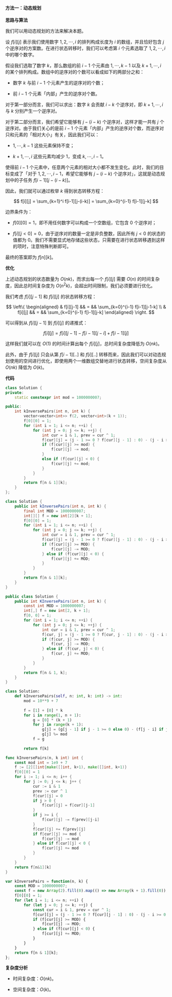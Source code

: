 #### 方法一：动态规划

**思路与算法**

我们可以用动态规划的方法来解决本题。

设 $f[i][j]$ 表示我们使用数字 $1, 2, \cdots, i$ 的排列构成长度为 $i$ 的数组，并且恰好包含 $j$ 个逆序对的方案数。在进行状态转移时，我们可以考虑第 $i$ 个元素选取了 $1, 2, \cdots, i$ 中的哪个数字。

假设我们选取了数字 $k$，那么数组的前 $i-1$ 个元素由 $1, \cdots, k-1$ 以及 $k+1, \cdots, i$ 的某个排列构成。数组中的逆序对的个数可以看成如下的两部分之和：

- 数字 $k$ 与前 $i-1$ 个元素产生的逆序对的个数；

- 前 $i-1$ 个元素「内部」产生的逆序对个数。

对于第一部分而言，我们可以求出：数字 $k$ 会贡献 $i-k$ 个逆序对，即 $k+1, \cdots, i$ 与 $k$ 分别产生一个逆序对。

对于第二部分而言，我们希望它能够有 $j - (i-k)$ 个逆序对，这样才能一共有 $j$ 个逆序对。由于我们关心的是前 $i-1$ 个元素「内部」产生的逆序对个数，而逆序对只和元素的「相对大小」有关，因此我们可以：

- $1, \cdots, k-1$ 这些元素保持不变；

- $k+1, \cdots, i$ 这些元素均减少 $1$，变成 $k, \cdots, i-1$。

使得前 $i-1$ 个元素中，任意两个元素的相对大小都不发生变化。此时，我们的目标变成了「对于 $1, 2, \cdots, i-1$，希望它能够有 $j-(i-k)$ 个逆序对」，这就是动态规划中的子任务 $f[i-1][j-(i-k)]$。

因此，我们就可以通过枚举 $k$ 得到状态转移方程：

$$
f[i][j] = \sum_{k=1}^i f[i-1][j-(i-k)] = \sum_{k=0}^{i-1} f[i-1][j-k]
$$

边界条件为：

- $f[0][0] = 1$，即不用任何数字可以构成一个空数组，它包含 $0$ 个逆序对；

- $f[i][j < 0] = 0$，由于逆序对的数量一定是非负整数，因此所有 $j < 0$ 的状态的值都为 $0$。我们不需要显式地存储这些状态，只需要在进行状态转移遇到这样的项时，注意特殊判断即可。

最终的答案即为 $f[n][k]$。

**优化**

上述动态规划的状态数量为 $O(nk)$，而求出每一个 $f[i][j]$ 需要 $O(n)$ 的时间复杂度，因此总时间复杂度为 $O(n^2k)$，会超出时间限制，我们必须要进行优化。

我们考虑 $f[i][j-1]$ 和 $f[i][j]$ 的状态转移方程：

$$
\left\{
\begin{aligned}
    & f[i][j-1] && = && \sum_{k=0}^{i-1} f[i-1][j-1-k] \\
    & f[i][j] && = && \sum_{k=0}^{i-1} f[i-1][j-k]
\end{aligned}
\right.
$$

可以得到从 $f[i][j-1]$ 到 $f[i][j]$ 的递推式：

$$
f[i][j] = f[i][j-1] - f[i-1][j-i] + f[i-1][j]
$$

这样我们就可以在 $O(1)$ 的时间计算出每个 $f[i][j]$，总时间复杂度降低为 $O(nk)$。

此外，由于 $f[i][j]$ 只会从第 $f[i-1][..]$ 和 $f[i][..]$ 转移而来，因此我们可以对动态规划使用的空间进行优化，即使用两个一维数组交替地进行状态转移，空间复杂度从 $O(nk)$ 降低为 $O(k)$。

**代码**

```C++ [sol1-C++]
class Solution {
private:
    static constexpr int mod = 1000000007;

public:
    int kInversePairs(int n, int k) {
        vector<vector<int>> f(2, vector<int>(k + 1));
        f[0][0] = 1;
        for (int i = 1; i <= n; ++i) {
            for (int j = 0; j <= k; ++j) {
                int cur = i & 1, prev = cur ^ 1;
                f[cur][j] = (j - 1 >= 0 ? f[cur][j - 1] : 0) - (j - i >= 0 ? f[prev][j - i] : 0) + f[prev][j];
                if (f[cur][j] >= mod) {
                    f[cur][j] -= mod;
                }
                else if (f[cur][j] < 0) {
                    f[cur][j] += mod;
                }
            }
        }
        return f[n & 1][k];
    }
};
```

```Java [sol1-Java]
class Solution {
    public int kInversePairs(int n, int k) {
        final int MOD = 1000000007;
        int[][] f = new int[2][k + 1];
        f[0][0] = 1;
        for (int i = 1; i <= n; ++i) {
            for (int j = 0; j <= k; ++j) {
                int cur = i & 1, prev = cur ^ 1;
                f[cur][j] = (j - 1 >= 0 ? f[cur][j - 1] : 0) - (j - i >= 0 ? f[prev][j - i] : 0) + f[prev][j];
                if (f[cur][j] >= MOD) {
                    f[cur][j] -= MOD;
                } else if (f[cur][j] < 0) {
                    f[cur][j] += MOD;
                }
            }
        }
        return f[n & 1][k];
    }
}
```

```C# [sol1-C#]
public class Solution {
    public int KInversePairs(int n, int k) {
        const int MOD = 1000000007;
        int[,] f = new int[2, k + 1];
        f[0, 0] = 1;
        for (int i = 1; i <= n; ++i) {
            for (int j = 0; j <= k; ++j) {
                int cur = i & 1, prev = cur ^ 1;
                f[cur, j] = (j - 1 >= 0 ? f[cur, j - 1] : 0) - (j - i >= 0 ? f[prev, j - i] : 0) + f[prev, j];
                if (f[cur, j] >= MOD) {
                    f[cur, j] -= MOD;
                } else if (f[cur, j] < 0) {
                    f[cur, j] += MOD;
                }
            }
        }
        return f[n & 1, k];
    }
}
```

```Python [sol1-Python3]
class Solution:
    def kInversePairs(self, n: int, k: int) -> int:
        mod = 10**9 + 7
        
        f = [1] + [0] * k
        for i in range(1, n + 1):
            g = [0] * (k + 1)
            for j in range(k + 1):
                g[j] = (g[j - 1] if j - 1 >= 0 else 0) - (f[j - i] if j - i >= 0 else 0) + f[j]
                g[j] %= mod
            f = g
        
        return f[k]
```

```go [sol1-Golang]
func kInversePairs(n, k int) int {
    const mod int = 1e9 + 7
    f := [2][]int{make([]int, k+1), make([]int, k+1)}
    f[0][0] = 1
    for i := 1; i <= n; i++ {
        for j := 0; j <= k; j++ {
            cur := i & 1
            prev := cur ^ 1
            f[cur][j] = 0
            if j > 0 {
                f[cur][j] = f[cur][j-1]
            }
            if j >= i {
                f[cur][j] -= f[prev][j-i]
            }
            f[cur][j] += f[prev][j]
            if f[cur][j] >= mod {
                f[cur][j] -= mod
            } else if f[cur][j] < 0 {
                f[cur][j] += mod
            }
        }
    }
    return f[n&1][k]
}
```

```JavaScript [sol1-JavaScript]
var kInversePairs = function(n, k) {
    const MOD = 1000000007;
    const f = new Array(2).fill(0).map(() => new Array(k + 1).fill(0));
    f[0][0] = 1;
    for (let i = 1; i <= n; ++i) {
        for (let j = 0; j <= k; ++j) {
            const cur = i & 1, prev = cur ^ 1;
            f[cur][j] = (j - 1 >= 0 ? f[cur][j - 1] : 0) - (j - i >= 0 ? f[prev][j - i] : 0) + f[prev][j];
            if (f[cur][j] >= MOD) {
                f[cur][j] -= MOD;
            } else if (f[cur][j] < 0) {
                f[cur][j] += MOD;
            }
        }
    }
    return f[n & 1][k];
};
```

**复杂度分析**

- 时间复杂度：$O(nk)$。

- 空间复杂度：$O(k)$。